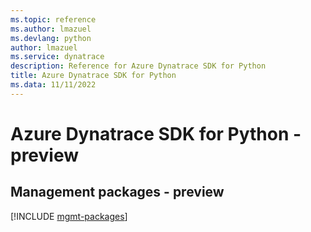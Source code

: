 ```yaml
---
ms.topic: reference
ms.author: lmazuel
ms.devlang: python
author: lmazuel
ms.service: dynatrace
description: Reference for Azure Dynatrace SDK for Python
title: Azure Dynatrace SDK for Python
ms.data: 11/11/2022
---
```

# Azure Dynatrace SDK for Python - preview

## Management packages - preview
[!INCLUDE [mgmt-packages](dynatrace-mgmt-index.md)]
